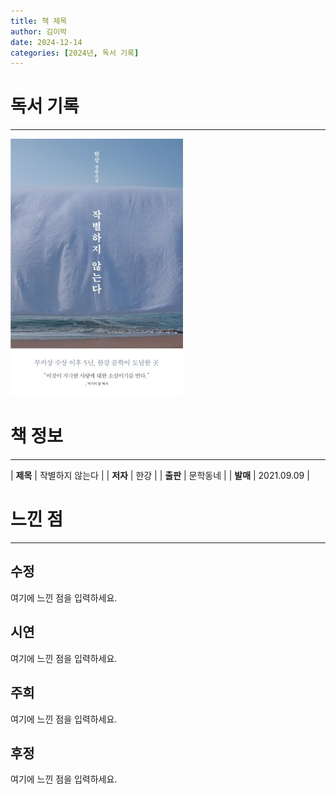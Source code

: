 ```yaml
---
title: 책 제목
author: 김이박
date: 2024-12-14
categories: [2024년, 독서 기록]
---
```


# **독서 기록**
---
![책 이미지](../assets/img/cover/book-004.jpg)

# **책 정보**
---

| **제목** | 작별하지 않는다  |
| **저자** | 한강    |
| **출판** | 문학동네   |
| **발매** | 2021.09.09   |

# **느낀 점**
---
## **수정**
여기에 느낀 점을 입력하세요.

## **시연**  
여기에 느낀 점을 입력하세요.

## **주희**  
여기에 느낀 점을 입력하세요.

## **후정**  
여기에 느낀 점을 입력하세요.
